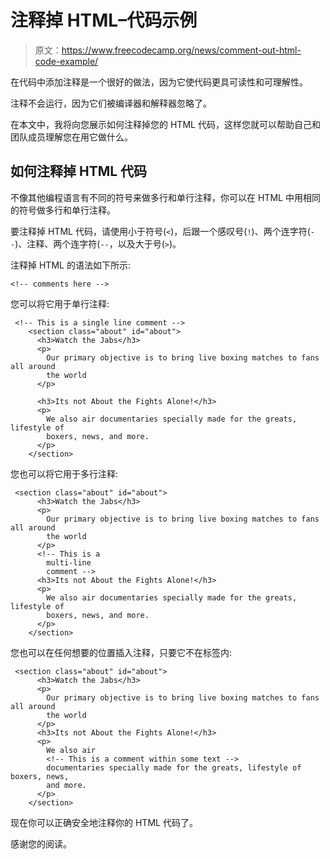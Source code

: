 # 注释掉 HTML–代码示例

> 原文：<https://www.freecodecamp.org/news/comment-out-html-code-example/>

在代码中添加注释是一个很好的做法，因为它使代码更具可读性和可理解性。

注释不会运行，因为它们被编译器和解释器忽略了。

在本文中，我将向您展示如何注释掉您的 HTML 代码，这样您就可以帮助自己和团队成员理解您在用它做什么。

## 如何注释掉 HTML 代码

不像其他编程语言有不同的符号来做多行和单行注释，你可以在 HTML 中用相同的符号做多行和单行注释。

要注释掉 HTML 代码，请使用小于符号(`<`)，后跟一个感叹号(`!`)、两个连字符(`--`)、注释、两个连字符(`--`，以及大于号(`>`)。

注释掉 HTML 的语法如下所示:

```
<!-- comments here --> 
```

您可以将它用于单行注释:

```
 <!-- This is a single line comment -->
    <section class="about" id="about">
      <h3>Watch the Jabs</h3>
      <p>
        Our primary objective is to bring live boxing matches to fans all around
        the world
      </p>

      <h3>Its not About the Fights Alone!</h3>
      <p>
        We also air documentaries specially made for the greats, lifestyle of
        boxers, news, and more.
      </p>
    </section> 
```

您也可以将它用于多行注释:

```
 <section class="about" id="about">
      <h3>Watch the Jabs</h3>
      <p>
        Our primary objective is to bring live boxing matches to fans all around
        the world
      </p>
      <!-- This is a 
        multi-line 
        comment -->
      <h3>Its not About the Fights Alone!</h3>
      <p>
        We also air documentaries specially made for the greats, lifestyle of
        boxers, news, and more.
      </p>
    </section> 
```

您也可以在任何想要的位置插入注释，只要它不在标签内:

```
 <section class="about" id="about">
      <h3>Watch the Jabs</h3>
      <p>
        Our primary objective is to bring live boxing matches to fans all around
        the world
      </p>
      <h3>Its not About the Fights Alone!</h3>
      <p>
        We also air
        <!-- This is a comment within some text -->
        documentaries specially made for the greats, lifestyle of boxers, news,
        and more.
      </p>
    </section> 
```

现在你可以正确安全地注释你的 HTML 代码了。

感谢您的阅读。